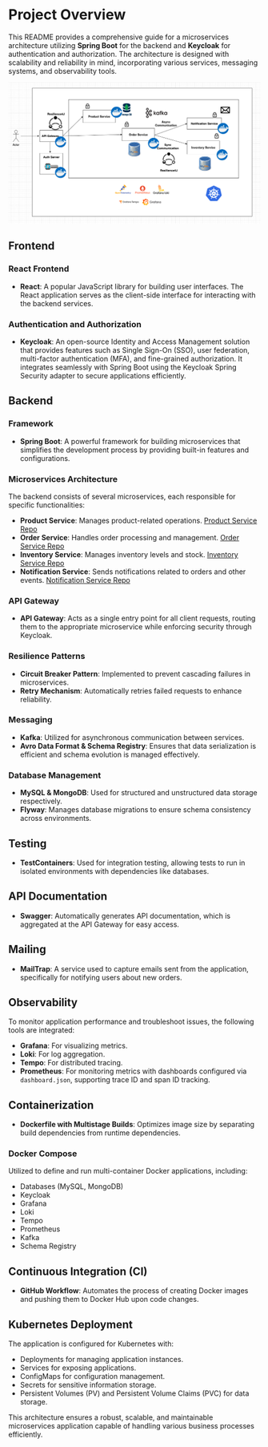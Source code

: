 # Project Overview

This README provides a comprehensive guide for a microservices architecture utilizing **Spring Boot** for the backend and **Keycloak** for authentication and authorization. The architecture is designed with scalability and reliability in mind, incorporating various services, messaging systems, and observability tools.

![HighLevelDesign.png](images/HighLevelDesign.png)


## Frontend
### React Frontend
- **React**: A popular JavaScript library for building user interfaces. The React application serves as the client-side interface for interacting with the backend services.
### Authentication and Authorization
- **Keycloak**: An open-source Identity and Access Management solution that provides features such as Single Sign-On (SSO), user federation, multi-factor authentication (MFA), and fine-grained authorization. It integrates seamlessly with Spring Boot using the Keycloak Spring Security adapter to secure applications efficiently.

## Backend

### Framework
- **Spring Boot**: A powerful framework for building microservices that simplifies the development process by providing built-in features and configurations.

### Microservices Architecture
The backend consists of several microservices, each responsible for specific functionalities:

- **Product Service**: Manages product-related operations. [Product Service Repo](https://github.com/harikrishnabiyyala/product-service)
- **Order Service**: Handles order processing and management. [Order Service Repo](https://github.com/harikrishnabiyyala/order-service)
- **Inventory Service**: Manages inventory levels and stock. [Inventory Service Repo](https://github.com/harikrishnabiyyala/inventory-service)
- **Notification Service**: Sends notifications related to orders and other events. [Notification Service Repo](https://github.com/harikrishnabiyyala/notification-service)

### API Gateway
- **API Gateway**: Acts as a single entry point for all client requests, routing them to the appropriate microservice while enforcing security through Keycloak.

### Resilience Patterns
- **Circuit Breaker Pattern**: Implemented to prevent cascading failures in microservices.
- **Retry Mechanism**: Automatically retries failed requests to enhance reliability.

### Messaging
- **Kafka**: Utilized for asynchronous communication between services.
- **Avro Data Format & Schema Registry**: Ensures that data serialization is efficient and schema evolution is managed effectively.

### Database Management
- **MySQL & MongoDB**: Used for structured and unstructured data storage respectively.
- **Flyway**: Manages database migrations to ensure schema consistency across environments.

## Testing
- **TestContainers**: Used for integration testing, allowing tests to run in isolated environments with dependencies like databases.

## API Documentation
- **Swagger**: Automatically generates API documentation, which is aggregated at the API Gateway for easy access.

## Mailing
- **MailTrap**: A service used to capture emails sent from the application, specifically for notifying users about new orders.

## Observability
To monitor application performance and troubleshoot issues, the following tools are integrated:
- **Grafana**: For visualizing metrics.
- **Loki**: For log aggregation.
- **Tempo**: For distributed tracing.
- **Prometheus**: For monitoring metrics with dashboards configured via `dashboard.json`, supporting trace ID and span ID tracking.

## Containerization
- **Dockerfile with Multistage Builds**: Optimizes image size by separating build dependencies from runtime dependencies.

### Docker Compose
Utilized to define and run multi-container Docker applications, including:
- Databases (MySQL, MongoDB)
- Keycloak
- Grafana
- Loki
- Tempo
- Prometheus
- Kafka
- Schema Registry

## Continuous Integration (CI)
- **GitHub Workflow**: Automates the process of creating Docker images and pushing them to Docker Hub upon code changes.

## Kubernetes Deployment
The application is configured for Kubernetes with:
- Deployments for managing application instances.
- Services for exposing applications.
- ConfigMaps for configuration management.
- Secrets for sensitive information storage.
- Persistent Volumes (PV) and Persistent Volume Claims (PVC) for data storage.

This architecture ensures a robust, scalable, and maintainable microservices application capable of handling various business processes efficiently.

